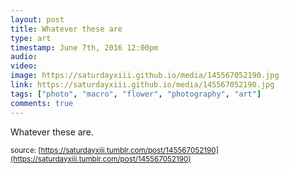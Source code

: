 ```yaml
---
layout: post
title: Whatever these are
type: art
timestamp: June 7th, 2016 12:00pm
audio: 
video: 
image: https://saturdayxiii.github.io/media/145567052190.jpg
link: https://saturdayxiii.github.io/media/145567052190.jpg
tags: ["photo", "macro", "flower", "photography", "art"]
comments: true
---
```

Whatever these are.
 
  
<small>source: [https://saturdayxiii.tumblr.com/post/145567052190](https://saturdayxiii.tumblr.com/post/145567052190)</small>